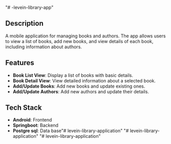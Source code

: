 "# -levein-library-app" 

## Description
A mobile application for managing books and authors. The app allows users to view a list of books, add new books, and view details of each book, including information about authors.

## Features
- **Book List View**: Display a list of books with basic details.
- **Book Detail View**: View detailed information about a selected book.
- **Add/Update Books**: Add new books and update existing ones.
- **Add/Update Authors**: Add new authors and update their details.

## Tech Stack
- **Android**: Frontend
- **Springboot**: Backend
- **Postgre sql**: Data base"# levein-library-application" 
"# levein-library-application" 
"# levein-library-application" 
